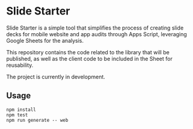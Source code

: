 # Slide Starter

Slide Starter is a simple tool that simplifies the process of creating slide decks for mobile website and app audits through Apps Script, leveraging Google Sheets for the analysis.

This repository contains the code related to the library that will be published, as well as the client code to be included in the Sheet for reusability.

The project is currently in development.

## Usage

```
npm install
npm test
npm run generate -- web
```